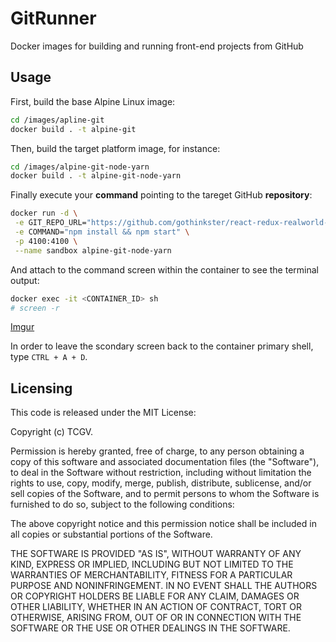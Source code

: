 # GitRunner
Docker images for building and running front-end projects from GitHub

## Usage

First, build the base Alpine Linux image:

```sh
cd /images/apline-git
docker build . -t alpine-git
```

Then, build the target platform image, for instance:

```sh
cd /images/alpine-git-node-yarn
docker build . -t alpine-git-node-yarn
```

Finally execute your **command** pointing to the tareget GitHub **repository**:

```sh
docker run -d \
 -e GIT_REPO_URL="https://github.com/gothinkster/react-redux-realworld-example-app" \
 -e COMMAND="npm install && npm start" \
 -p 4100:4100 \
 --name sandbox alpine-git-node-yarn
```

And attach to the command screen within the container to see the terminal output:

```sh
docker exec -it <CONTAINER_ID> sh
# screen -r
```

[Imgur](https://imgur.com/MvEk5Vk)

In order to leave the scondary screen back to the container primary shell, type `CTRL + A + D`.

## Licensing

This code is released under the MIT License:

Copyright (c) TCGV.

Permission is hereby granted, free of charge, to any person obtaining a copy
of this software and associated documentation files (the "Software"), to deal
in the Software without restriction, including without limitation the rights
to use, copy, modify, merge, publish, distribute, sublicense, and/or sell
copies of the Software, and to permit persons to whom the Software is
furnished to do so, subject to the following conditions:

The above copyright notice and this permission notice shall be included in
all copies or substantial portions of the Software.

THE SOFTWARE IS PROVIDED "AS IS", WITHOUT WARRANTY OF ANY KIND, EXPRESS OR
IMPLIED, INCLUDING BUT NOT LIMITED TO THE WARRANTIES OF MERCHANTABILITY,
FITNESS FOR A PARTICULAR PURPOSE AND NONINFRINGEMENT. IN NO EVENT SHALL THE
AUTHORS OR COPYRIGHT HOLDERS BE LIABLE FOR ANY CLAIM, DAMAGES OR OTHER
LIABILITY, WHETHER IN AN ACTION OF CONTRACT, TORT OR OTHERWISE, ARISING FROM,
OUT OF OR IN CONNECTION WITH THE SOFTWARE OR THE USE OR OTHER DEALINGS IN
THE SOFTWARE.